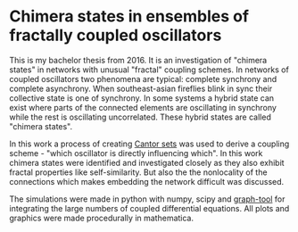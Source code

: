 # Chimera states in ensembles of fractally coupled oscillators

This is my bachelor thesis from 2016. It is an investigation of "chimera states" in networks with unusual "fractal" coupling schemes.
In networks of coupled oscillators two phenomena are typical: complete synchrony and complete asynchrony. When southeast-asian fireflies blink
in sync their collective state is one of synchrony. In some systems a hybrid state can exist where parts of the connected elements are oscillating in synchrony while the rest is oscillating uncorrelated. These hybrid states are called "chimera states".

In this work a process of creating [Cantor sets](https://en.wikipedia.org/wiki/Cantor_set) was used to derive a coupling scheme - "which oscillator is directly influencing which". In this work chimera states were identified and investigated closely as they also exhibit fractal properties like self-similarity. But also the the nonlocality of the connections which makes embedding the network difficult was discussed.

The simulations were made in python with numpy, scipy and [graph-tool](https://github.com/antmd/graph-tool) for integrating the large numbers of coupled differential equations. All plots and graphics were made procedurally in mathematica.
